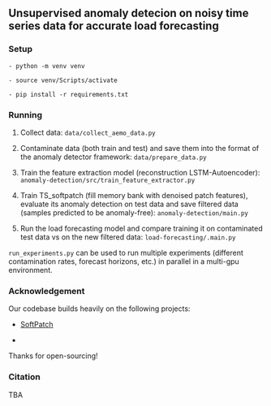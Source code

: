 ## Unsupervised anomaly detecion on noisy time series data for accurate load forecasting

### Setup
``````
- python -m venv venv

- source venv/Scripts/activate

- pip install -r requirements.txt
``````

### Running
1. Collect data: `data/collect_aemo_data.py`

2. Contaminate data (both train and test) and save them into the format of the anomaly detector framework: `data/prepare_data.py`

3. Train the feature extraction model (reconstruction LSTM-Autoencoder): `anomaly-detection/src/train_feature_extractor.py`

4. Train TS_softpatch (fill memory bank with denoised patch features), evaluate its anomaly detection on test data and save filtered data (samples predicted to be anomaly-free): `anomaly-detection/main.py`

5. Run the load forecasting model and compare training it on contaminated test data vs on the new filtered data: `load-forecasting/.main.py`

`run_experiments.py` can be used to run multiple experiments (different contamination rates, forecast horizons, etc.) in parallel in a multi-gpu environment.

### Acknowledgement 
Our codebase builds heavily on the following projects: 

- [SoftPatch](https://github.com/TencentYoutuResearch/AnomalyDetection-SoftPatch) 

- 

Thanks for open-sourcing!

### Citation
TBA
